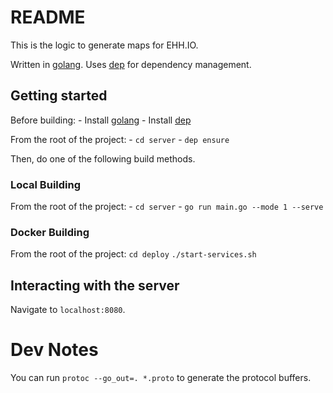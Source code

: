 # README #

This is the logic to generate maps for EHH.IO.

Written in [golang](https://golang.org/).
Uses [dep](https://github.com/golang/dep) for dependency management.

## Getting started

Before building:
    - Install [golang](https://golang.org/)
    - Install [dep](https://github.com/golang/dep)

From the root of the project:
    - `cd server`
    - `dep ensure`

Then, do one of the following build methods.

### Local Building

From the root of the project:
    - `cd server`
    - `go run main.go --mode 1 --serve`

### Docker Building

From the root of the project:
    `cd deploy`
    `./start-services.sh`

## Interacting with the server

Navigate to `localhost:8080`.

# Dev Notes

You can run `protoc --go_out=. *.proto` to generate the protocol buffers.